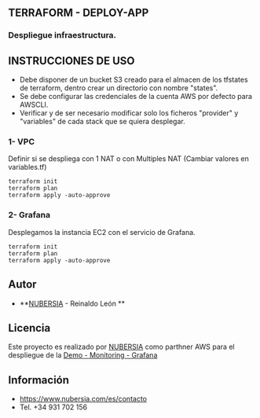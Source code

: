 ##  TERRAFORM - DEPLOY-APP
### Despliegue infraestructura.

## INSTRUCCIONES DE USO ##
* Debe disponer de un bucket S3 creado para el almacen de los tfstates de terraform, dentro crear un directorio con nombre "states".
* Se debe configurar las credenciales de la cuenta AWS por defecto para AWSCLI.
* Verificar y de ser necesario modificar solo los ficheros "provider" y "variables" de cada stack que se quiera desplegar.

### 1- VPC

Definir si se despliega con 1 NAT o con Multiples NAT (Cambiar valores en variables.tf)

```
terraform init
terraform plan
terraform apply -auto-approve
```

### 2- Grafana

Desplegamos la instancia EC2 con el servicio de Grafana.

```
terraform init
terraform plan
terraform apply -auto-approve
```

## Autor

* **[NUBERSIA](https://www.nubersia.com) - Reinaldo León ** 

## Licencia

Este proyecto es realizado por [NUBERSIA](https://www.nubersia.com) como parthner AWS para el despliegue de la [Demo - Monitoring - Grafana](https://grafana.com/)

## Información

* https://www.nubersia.com/es/contacto
* Tel. +34 931 702 156